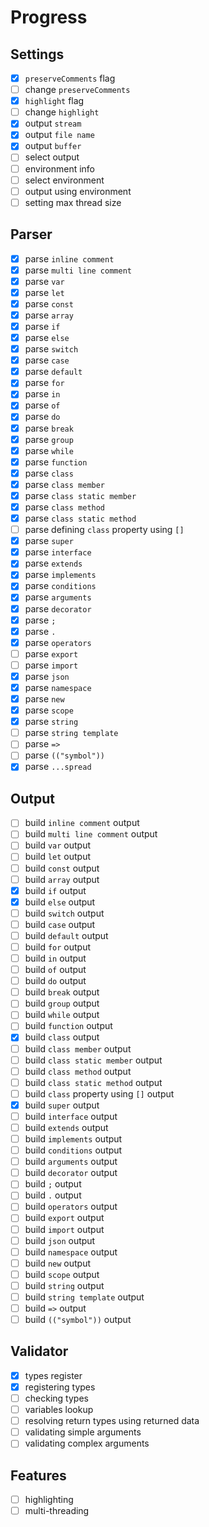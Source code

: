 # Progress

## Settings

- [X] `preserveComments` flag
- [ ] change `preserveComments`
- [X] `highlight` flag
- [ ] change `highlight`
- [X] output `stream`
- [X] output `file name`
- [X] output `buffer`
- [ ] select output
- [ ] environment info
- [ ] select environment
- [ ] output using environment
- [ ] setting max thread size

## Parser

- [X] parse `inline comment`
- [X] parse `multi line comment`
- [X] parse `var`
- [X] parse `let`
- [X] parse `const`
- [X] parse `array`
- [X] parse `if`
- [X] parse `else`
- [X] parse `switch`
- [X] parse `case`
- [X] parse `default`
- [X] parse `for`
- [X] parse `in`
- [X] parse `of`
- [X] parse `do`
- [X] parse `break`
- [X] parse `group`
- [X] parse `while`
- [X] parse `function`
- [X] parse `class`
- [X] parse `class member`
- [X] parse `class static member`
- [X] parse `class method`
- [X] parse `class static method`
- [ ] parse defining `class` property using `[]`
- [X] parse `super`
- [X] parse `interface`
- [X] parse `extends`
- [X] parse `implements`
- [X] parse `conditions`
- [X] parse `arguments`
- [X] parse `decorator`
- [X] parse `;`
- [X] parse `.`
- [X] parse `operators`
- [ ] parse `export`
- [ ] parse `import`
- [X] parse `json`
- [X] parse `namespace`
- [X] parse `new`
- [X] parse `scope`
- [X] parse `string`
- [ ] parse `string template`
- [ ] parse `=>`
- [ ] parse `(("symbol"))`
- [X] parse `...spread`

## Output

- [ ] build `inline comment` output
- [ ] build `multi line comment` output
- [ ] build `var` output
- [ ] build `let` output
- [ ] build `const` output
- [ ] build `array` output
- [X] build `if` output
- [X] build `else` output
- [ ] build `switch` output
- [ ] build `case` output
- [ ] build `default` output
- [ ] build `for` output
- [ ] build `in` output
- [ ] build `of` output
- [ ] build `do` output
- [ ] build `break` output
- [ ] build `group` output
- [ ] build `while` output
- [ ] build `function` output
- [X] build `class` output
- [ ] build `class member` output
- [ ] build `class static member` output
- [ ] build `class method` output
- [ ] build `class static method` output
- [ ] build `class` property using `[]` output
- [X] build `super` output
- [ ] build `interface` output
- [ ] build `extends` output
- [ ] build `implements` output
- [ ] build `conditions` output
- [ ] build `arguments` output
- [ ] build `decorator` output
- [ ] build `;` output
- [ ] build `.` output
- [ ] build `operators` output
- [ ] build `export` output
- [ ] build `import` output
- [ ] build `json` output
- [ ] build `namespace` output
- [ ] build `new` output
- [ ] build `scope` output
- [ ] build `string` output
- [ ] build `string template` output
- [ ] build `=>` output
- [ ] build `(("symbol"))` output

## Validator

- [X] types register
- [X] registering types
- [ ] checking types
- [ ] variables lookup
- [ ] resolving return types using returned data
- [ ] validating simple arguments
- [ ] validating complex arguments

## Features

- [ ] highlighting
- [ ] multi-threading
